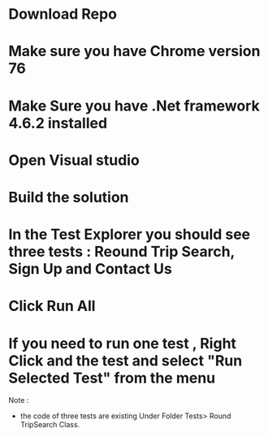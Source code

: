 
# Download Repo
# Make sure you have Chrome version 76
# Make Sure you have .Net framework 4.6.2 installed
# Open Visual studio
# Build the solution 
# In the Test Explorer you should see three tests : Reound Trip Search, Sign Up and Contact Us
# Click Run All 
# If you need to run one test , Right Click and the test and select "Run Selected Test" from the menu

Note : 
* the code of three tests are existing Under Folder Tests> Round TripSearch Class.

